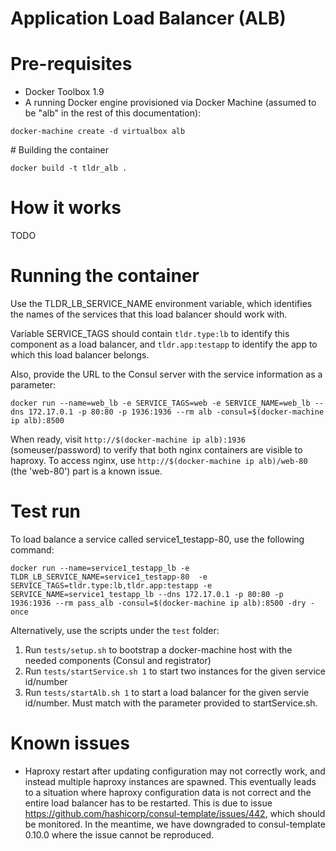 #  Application Load Balancer (ALB)

# Pre-requisites

- Docker Toolbox 1.9
- A running Docker engine provisioned via Docker Machine (assumed to be "alb" in the rest of this documentation):

```
docker-machine create -d virtualbox alb
```

# Building the container

```
docker build -t tldr_alb .
```

# How it works

TODO

# Running the container

Use the TLDR_LB_SERVICE_NAME environment variable, which identifies the names of the services that this load balancer should work with.

Variable SERVICE_TAGS should contain ```tldr.type:lb``` to identify this component as a load balancer, and ```tldr.app:testapp``` to identify the app to which this load balancer belongs.

Also, provide the URL to the Consul server with the service information as a parameter:

```
docker run --name=web_lb -e SERVICE_TAGS=web -e SERVICE_NAME=web_lb --dns 172.17.0.1 -p 80:80 -p 1936:1936 --rm alb -consul=$(docker-machine ip alb):8500
```

When ready, visit ```http://$(docker-machine ip alb):1936``` (someuser/password) to verify that both nginx containers are visible to haproxy. To access nginx, use ```http://$(docker-machine ip alb)/web-80``` (the 'web-80') part is a known issue.

# Test run

To load balance a service called service1_testapp-80, use the following command:

```
docker run --name=service1_testapp_lb -e TLDR_LB_SERVICE_NAME=service1_testapp-80  -e SERVICE_TAGS=tldr.type:lb,tldr.app:testapp -e SERVICE_NAME=service1_testapp_lb --dns 172.17.0.1 -p 80:80 -p 1936:1936 --rm pass_alb -consul=$(docker-machine ip alb):8500 -dry -once
```

Alternatively, use the scripts under the ```test``` folder:

1. Run ```tests/setup.sh``` to bootstrap a docker-machine host with the needed components (Consul and registrator)
2. Run ```tests/startService.sh 1``` to start two instances for the given service id/number
3. Run ```tests/startAlb.sh 1``` to start a load balancer for the given servie id/number. Must match with the parameter provided to startService.sh.

# Known issues

* Haproxy restart after updating configuration may not correctly work, and instead multiple haproxy instances are spawned. This eventually leads to a situation where haproxy configuration data is not correct and the entire load balancer has to be restarted. This is due to issue https://github.com/hashicorp/consul-template/issues/442, which should be monitored. In the meantime, we have downgraded to consul-template 0.10.0 where the issue cannot be reproduced.